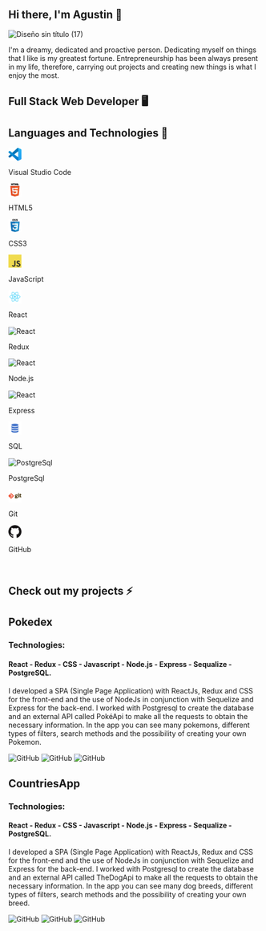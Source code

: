 ## Hi there, I'm Agustin 👋

![Diseño sin título (17)](https://user-images.githubusercontent.com/88558875/150275343-9532ec24-db62-459e-a52d-1c51d4bec977.png)


I'm a dreamy, dedicated and proactive person. Dedicating myself on things that I like is my greatest fortune. Entrepreneurship has been always present in my life, therefore, carrying out projects and creating new things is what I enjoy the most.

## Full Stack Web Developer 🖥️

<!-- ## 📍 Connect with me:

[<img align="center" alt="LinkedIn" width="22px" src="https://cdn.jsdelivr.net/npm/simple-icons@v3/icons/linkedin.svg" />][linkedin]
[<img align="center" alt="email" width="22px" color="purple" src="https://cdn.jsdelivr.net/npm/simple-icons@3.13.0/icons/gmail.svg" />][email]
<br /> -->


## Languages and Technologies 🚀 

<img align="center" alt="Visual Studio Code" width="26px" src="https://raw.githubusercontent.com/github/explore/80688e429a7d4ef2fca1e82350fe8e3517d3494d/topics/visual-studio-code/visual-studio-code.png" />
  <p>Visual Studio Code</p>
  
<img align="center" alt="HTML5" width="26px" src="https://raw.githubusercontent.com/github/explore/80688e429a7d4ef2fca1e82350fe8e3517d3494d/topics/html/html.png" />
 <p>HTML5</p>
 
<img align="center" alt="CSS3" width="26px" src="https://raw.githubusercontent.com/github/explore/80688e429a7d4ef2fca1e82350fe8e3517d3494d/topics/css/css.png" />
 <p>CSS3</p>
 
<img align="center" alt="JavaScript" width="26px" src="https://raw.githubusercontent.com/github/explore/80688e429a7d4ef2fca1e82350fe8e3517d3494d/topics/javascript/javascript.png" />
 <p>JavaScript</p>
 
<img align="center" alt="React" width="26px" src="https://raw.githubusercontent.com/github/explore/80688e429a7d4ef2fca1e82350fe8e3517d3494d/topics/react/react.png" />
 <p>React</p>
 
 <img align="center" alt="React" width="24px" src="https://user-images.githubusercontent.com/88558875/150277168-c6ad6eaa-c4c5-4cc8-980f-0582400bc9b1.png" />
 <p>Redux</p>
 
 <img align="center" alt="React" width="28px" src="https://user-images.githubusercontent.com/88558875/150276711-3e9117f0-ac57-4ef0-84bb-18d6166b6944.png"/>
 <p>Node.js</p>
 
  <img align="center" alt="React" width="42px" src="https://user-images.githubusercontent.com/88558875/150276983-1957c516-b2e0-4abb-a32d-fe17e4218c2d.png"/>
 <p>Express</p>
 
<img align="center" alt="SQL" width="26px" src="https://raw.githubusercontent.com/github/explore/80688e429a7d4ef2fca1e82350fe8e3517d3494d/topics/sql/sql.png" />
 <p>SQL</p>
 
<img align="center" alt="PostgreSql" width="26px" src="https://cdn.jsdelivr.net/npm/simple-icons@3.13.0/icons/postgresql.svg" />
 <p>PostgreSql</p>
 
<img align="center" alt="Git" width="26px" src="https://raw.githubusercontent.com/github/explore/80688e429a7d4ef2fca1e82350fe8e3517d3494d/topics/git/git.png" />
 <p>Git</p>
 
<img align="center" alt="GitHub" width="26px" src="https://raw.githubusercontent.com/github/explore/78df643247d429f6cc873026c0622819ad797942/topics/github/github.png" />
 <p>GitHub</p>
</br>

## Check out my projects ⚡

## Pokedex
### Technologies:

#### React - Redux - CSS - Javascript - Node.js - Express - Sequalize - PostgreSQL.

I developed a SPA (Single Page Application) with ReactJs, Redux and CSS for the front-end and the use of NodeJs in conjunction with Sequelize and Express for the back-end. I worked with Postgresql to create the database and an external API called PokéApi to make all the requests to obtain the necessary information. In the app you can see many pokemons, different types of filters, search methods and the possibility of creating your own Pokemon.

<img align="center" alt="GitHub" src="https://user-images.githubusercontent.com/88558875/150287172-da860491-4e16-4f62-93bb-f786e6b16962.png"/>
<img align="center" alt="GitHub" src="https://user-images.githubusercontent.com/88558875/150288349-a61fcdcb-79a4-4f6a-ac7e-762c80a8fce1.gif"/>
<img align="center" alt="GitHub" src="https://user-images.githubusercontent.com/88558875/150288661-e8f1a74d-c690-4a34-bd6a-78ddd2cf4f7d.gif"/>

## CountriesApp
### Technologies:

#### React - Redux - CSS - Javascript - Node.js - Express - Sequalize - PostgreSQL.

I developed a SPA (Single Page Application) with ReactJs, Redux and CSS for the front-end and the use of NodeJs in conjunction with Sequelize and Express for the back-end. I worked with Postgresql to create the database and an external API called TheDogApi to make all the requests to obtain the necessary information. In the app you can see many dog breeds, different types of filters, search methods and the possibility of creating your own breed.

<img align="center" alt="GitHub" src="https://user-images.githubusercontent.com/88558875/150282209-e5511063-32a0-4ea1-a554-14502da53da2.png"/>
<img align="center" alt="GitHub" src="https://user-images.githubusercontent.com/88558875/150284096-053799b2-9ffa-4d54-a5e3-63b32cd05dcf.gif"/>
<img align="center" alt="GitHub" src="https://user-images.githubusercontent.com/88558875/150283842-2e24e70b-aa01-47ac-8a33-d49559311c96.gif"/>



<!--
**zineR1/zineR1** is a ✨ _special_ ✨ repository because its `README.md` (this file) appears on your GitHub profile.

Here are some ideas to get you started:

- 🔭 I’m currently working on ...
- 🌱 I’m currently learning ...
- 👯 I’m looking to collaborate on ...
- 🤔 I’m looking for help with ...
- 💬 Ask me about ...
- 📫 How to reach me: ...
- 😄 Pronouns: ...
- ⚡ Fun fact: ...
-->
